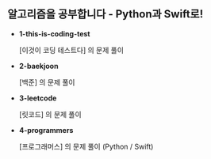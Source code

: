 ## 알고리즘을 공부합니다 - Python과 Swift로!

- **1-this-is-coding-test**

  [이것이 코딩 테스트다] 의 문제 풀이

- **2-baekjoon**

  [백준] 의 문제 풀이

- **3-leetcode**

  [릿코드] 의 문제 풀이

- **4-programmers**

  [프로그래머스] 의 문제 풀이 (Python / Swift)
